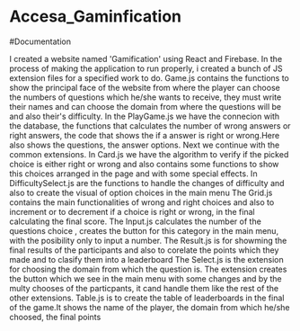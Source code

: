 # Accesa_Gaminfication

#Documentation

I created a website named 'Gamification' using React and Firebase. In the process of making the application to run properly, i created a bunch of JS extension files for a specified work to do. 
Game.js contains the functions to show the principal face of the website from where the player can choose the numbers of questions which he/she wants to receive, they must write their names and can choose the domain from where the questions will be and also their's difficulty. 
In the PlayGame.js we have the connecion with the database,  the functions that calculates the number of wrong answers or right answers, the code that shows the if a answer is right or wrong.Here also shows the questions, the answer options. Next we continue with the common extensions.
In Card.js we have the algorithm to verify if the picked choice is either right or wrong and also contains some functions to show this choices arranged in the page and with some special effects.
In DifficultySelect.js are the functions to handle the changes of difficulty and also to create the visual of option choices in the main menu
The Grid.js contains the main functionalities of wrong and right choices and also to increment or to decrement if a choice is right or wrong, in the final calculating the final score.
The Input.js calculates the number of the questions choice , creates the button for this category in the main menu, with the posibility only to input a number.
The Result.js is for showming the final results of the participants and also to corelate the points which they made and to clasify them into a leaderboard
The Select.js is the extension for choosing the domain from which the question is. The extension creates the button which we see in the main menu with some changes and by the multy chooses of the particpants, it cand handle them like the rest of the other extensions.
Table.js is to create the table of leaderboards in the final of the game.It shows the name of the player, the domain from which he/she choosed, the final points  